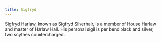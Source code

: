 ```yaml
---
title: Sigfryd
---
```


Sigfryd Harlaw, known as Sigfryd Silverhair, is a member of House Harlaw and master of Harlaw Hall. His personal sigil is per bend black and silver, two scythes countercharged. 


